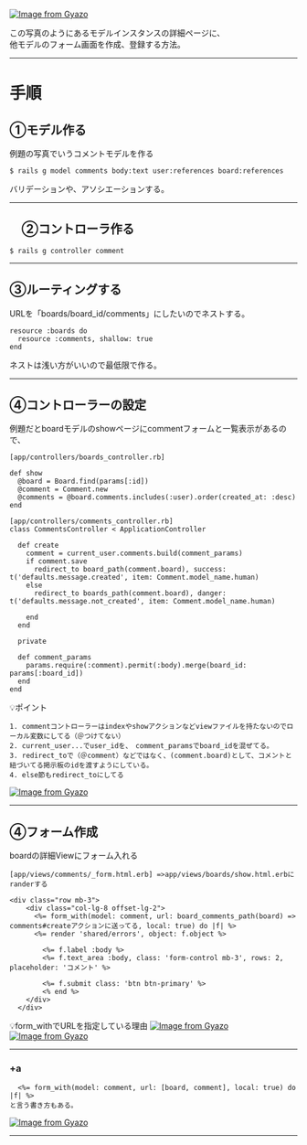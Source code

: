 [![Image from Gyazo](https://i.gyazo.com/7a4b840be71b88e3c35c2c128ea93f7b.png)](https://gyazo.com/7a4b840be71b88e3c35c2c128ea93f7b)

この写真のようにあるモデルインスタンスの詳細ページに、    
他モデルのフォーム画面を作成、登録する方法。
***

# 手順
## ①モデル作る
例題の写真でいうコメントモデルを作る
~~~
$ rails g model comments body:text user:references board:references
~~~
バリデーションや、アソシエーションする。
***

## 　②コントローラ作る
~~~
$ rails g controller comment
~~~
***

## ③ルーティングする
URLを「boards/board_id/comments」にしたいのでネストする。
~~~
resource :boards do
  resource :comments, shallow: true
end
~~~
ネストは浅い方がいいので最低限で作る。
***

## ④コントローラーの設定
例題だとboardモデルのshowページにcommentフォームと一覧表示があるので、    
~~~
[app/controllers/boards_controller.rb]

def show
  @board = Board.find(params[:id])
  @comment = Comment.new
  @comments = @board.comments.includes(:user).order(created_at: :desc)
end

[app/controllers/comments_controller.rb]
class CommentsController < ApplicationController

  def create
    comment = current_user.comments.build(comment_params)
    if comment.save
      redirect_to board_path(comment.board), success: t('defaults.message.created', item: Comment.model_name.human)
    else
      redirect_to boards_path(comment.board), danger: t('defaults.message.not_created', item: Comment.model_name.human)
      
    end
  end

  private

  def comment_params
    params.require(:comment).permit(:body).merge(board_id: params[:board_id])
  end
end
~~~
💡ポイント
~~~
1. commentコントローラーはindexやshowアクションなどviewファイルを持たないのでローカル変数にしてる（＠つけてない）
2. current_user...でuser_idを、　comment_paramsでboard_idを混ぜてる。
3. redirect_toで（＠comment）などではなく、(comment.board)として、コメントと紐づいてる掲示板のidを渡すようにしている。
4. else節もredirect_toにしてる
~~~
[![Image from Gyazo](https://i.gyazo.com/a9658f7c409c68155509cc591e666903.png)](https://gyazo.com/a9658f7c409c68155509cc591e666903)
***

## ④フォーム作成
boardの詳細Viewにフォーム入れる
~~~
[app/views/comments/_form.html.erb] =>app/views/boards/show.html.erbにranderする

<div class="row mb-3">
    <div class="col-lg-8 offset-lg-2">
      <%= form_with(model: comment, url: board_comments_path(board) => comments#createアクションに送ってる, local: true) do |f| %>
      <%= render 'shared/errors', object: f.object %>
      
        <%= f.label :body %>
        <%= f.text_area :body, class: 'form-control mb-3', rows: 2, placeholder: 'コメント' %>

        <%= f.submit class: 'btn btn-primary' %>
        <% end %>
    </div>
  </div>
~~~
💡form_withでURLを指定している理由
[![Image from Gyazo](https://i.gyazo.com/452b65f219b91afee6465bc3759d0d12.png)](https://gyazo.com/452b65f219b91afee6465bc3759d0d12)
[![Image from Gyazo](https://i.gyazo.com/5202338a266a46dc2a39319e0df376ee.png)](https://gyazo.com/5202338a266a46dc2a39319e0df376ee)
***

### +a
~~~
  <%= form_with(model: comment, url: [board, comment], local: true) do |f| %>
と言う書き方もある。
~~~
[![Image from Gyazo](https://i.gyazo.com/fddb9aa87c7f9afeb04ecf58028b0066.png)](https://gyazo.com/fddb9aa87c7f9afeb04ecf58028b0066)
***
